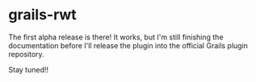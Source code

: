 grails-rwt
==========

The first alpha release is there! It works, but I'm still finishing the documentation before I'll
release the plugin into the official Grails plugin repository.

Stay tuned!!